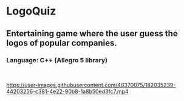 # **LogoQuiz**
## Entertaining game where the user guess the logos of popular companies.
### Language: C++ (Allegro 5 library)

&nbsp;

https://user-images.githubusercontent.com/48370075/182035239-44203256-c381-4e22-90b8-1a8b50ed3fc7.mp4
